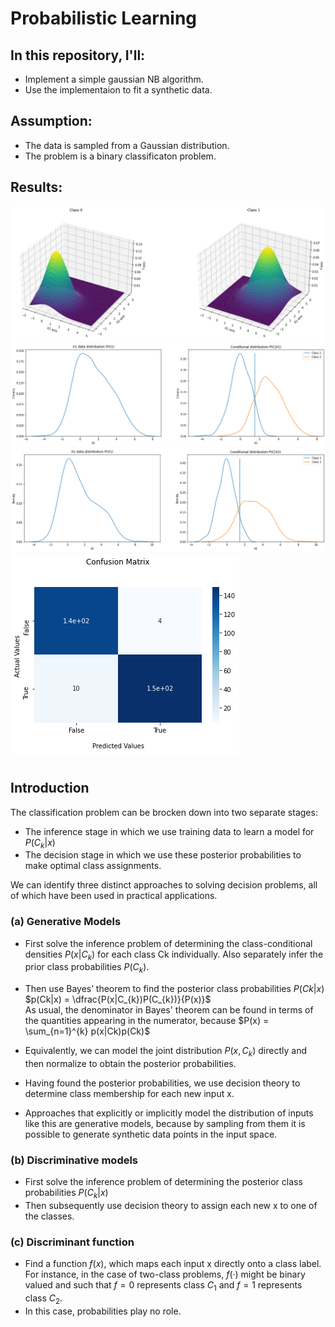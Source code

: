 # Probabilistic Learning

## In this repository, I'll:
  - Implement a simple gaussian NB algorithm.
  - Use the implementaion to fit a synthetic data.
  
 ## Assumption:
  - The data is sampled from a Gaussian distribution.
  - The problem is a binary classificaton problem.
  
 ## Results:<br>
<img src="results/X_dist.png">
<img src="results/cond_x1_dist.png">
<img src="results/cond_x2_dist.png">
<img src="results/cm.png">

#
## Introduction
The classification problem can be brocken down into two separate stages:
  - The inference stage in which we use training data to learn a model for $P(C_{k}|x)$
  - The decision stage in which we use these posterior probabilities to make optimal class assignments.

We can identify three distinct approaches to solving decision problems, all of which have been used in practical applications. 
### (a) Generative Models
  - First solve the inference problem of determining the class-conditional densities $P(x|C_{k})$ for each class Ck individually. Also separately infer the prior class probabilities $P(C_{k})$. 
  
  - Then use Bayes’ theorem to find the posterior class probabilities $P(C{k}|x)$<br>
  $p(Ck|x) = \dfrac{P(x|C_{k})P(C_{k})}{P(x)}$<br>
  As usual, the denominator in Bayes' theorem can be found in terms of the quantities appearing in the numerator, because 
  $P(x) = \sum_{n=1}^{k} p(x|Ck)p(Ck)$
  
  - Equivalently, we can model the joint distribution $P(x, C_{k})$ directly and then normalize to obtain the posterior probabilities. 
  - Having found the posterior probabilities, we use decision theory to determine class membership for each new input x. 
  - Approaches that explicitly or implicitly model the distribution of inputs like this are generative models, because by sampling from them it is possible to generate synthetic data points in the input space.

### (b) Discriminative models
  - First solve the inference problem of determining the posterior class probabilities $P(C_{k}|x)$
  - Then subsequently use decision theory to assign each new x to one of the classes. 
  
### (c) Discriminant function
  - Find a function $f(x)$, which maps each input x directly onto a class label. For instance, in the case of two-class problems, $f(·)$ might be binary valued and such that $f = 0$ represents class $C_{1}$ and $f = 1$ represents class $C_{2}$. 
  - In this case, probabilities play no role.
